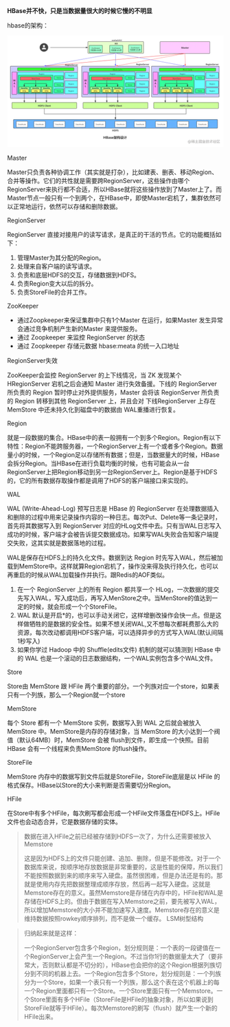 **HBase并不快，只是当数据量很大的时候它慢的不明显**

hbase的架构：

![img](./img/hbase架构.png)

Master

Master只负责各种协调工作（其实就是打杂），比如建表、删表、移动Region、合并等操作。它们的共性就是需要跨RegionServer，这些操作由哪个RegionServer来执行都不合适，所以HBase就将这些操作放到了Master上了。而Master节点一般只有一个到两个，在HBase中，即使Master宕机了，集群依然可以正常地运行，依然可以存储和删除数据。



RegionServer

RegionServer 直接对接用户的读写请求，是真正的干活的节点。它的功能概括如下：

1. 管理Master为其分配的Region。
2. 处理来自客户端的读写请求。
3. 负责和底层HDFS的交互，存储数据到HDFS。
4. 负责Region变大以后的拆分。
5. 负责StoreFile的合并工作。



ZooKeeper

- 通过Zoopkeeper来保证集群中只有1个Master 在运行，如果Master 发生异常会通过竞争机制产生新的Master 来提供服务。
- 通过 Zoopkeeper 来监控 RegionServer 的状态
- 通过 Zoopkeeper 存储元数据 hbase:meata 的统一入口地址



RegionServer失效

ZooKeeper会监控 RegionServer 的上下线情况，当 ZK 发现某个 HRegionServer 宕机之后会通知 Master 进行失效备援。下线的 RegionServer 所负责的 Region 暂时停止对外提供服务，Master 会将该 RegionServer 所负责的 Region 转移到其他 RegionServer 上，并且会对 下线RegionServer 上存在 MemStore 中还未持久化到磁盘中的数据由 WAL重播进行恢复。



Region

就是一段数据的集合。HBase中的表一般拥有一个到多个Region。Region有以下特性：Region不能跨服务器，一个RegionServer上有一个或者多个Region。数据量小的时候，一个Region足以存储所有数据；但是，当数据量大的时候，HBase会拆分Region。当HBase在进行负载均衡的时候，也有可能会从一台RegionServer上把Region移动到另一台RegionServer上。Region是基于HDFS的，它的所有数据存取操作都是调用了HDFS的客户端接口来实现的。



WAL

WAL (Write-Ahead-Log) 预写日志是 HBase 的 RegionServer 在处理数据插入和删除的过程中用来记录操作内容的一种日志。每次Put、Delete等一条记录时，首先将其数据写入到 RegionServer 对应的HLog文件中去。只有当WAL日志写入成功的时候，客户端才会被告诉提交数据成功。如果写WAL失败会告知客户端提交失败，这其实就是数据落地的过程。

WAL是保存在HDFS上的持久化文件。数据到达 Region 时先写入WAL，然后被加载到MemStore中。这样就算Region宕机了，操作没来得及执行持久化，也可以再重启的时候从WAL加载操作并执行。跟Redis的AOF类似。

1. 在一个 RegionServer 上的所有 Region 都共享一个 HLog，一次数据的提交先写入WAL，写入成功后，再写入MenStore之中。当MenStore的值达到一定的时候，就会形成一个个StoreFile。
2. WAL 默认是开启*的，也可以手动关闭它，这样增删改操作会快一点。但是这样做牺牲的是数据的安全性。如果不想关闭WAL,又不想每次都耗费那么大的资源，每次改动都调用HDFS客户端，可以选择异步的方式写入WAL(默认间隔1秒写入)
3. 如果你学过 Hadoop 中的 Shuffle(edits文件) 机制的就可以猜测到 HBase 中的 WAL 也是一个滚动的日志数据结构，一个WAL实例包含多个WAL文件。



Store 

Store由 MemStore 跟 HFile 两个重要的部分。一个列族对应一个store，如果表只有一个列族，那么一个Region就一个store



MemStore

每个 Store 都有一个 MemStore 实例，数据写入到 WAL 之后就会被放入 MemStore 中。MemStore是内存的存储对象，当 MemStore 的大小达到一个阀值（默认64MB）时，MemStore 会被 flush到文件，即生成一个快照。目前HBase 会有一个线程来负责MemStore 的flush操作。



StoreFile

MemStore 内存中的数据写到文件后就是StoreFile，StoreFile底层是以 HFile 的格式保存。HBase以Store的大小来判断是否需要切分Region。



HFile

在Store中有多个HFile，每次刷写都会形成一个HFile文件落盘在HDFS上。HFile文件也会动态合并，它是数据存储的实体。

> 数据在进入HFile之前已经被存储到HDFS一次了，为什么还需要被放入Memstore
>
> 这是因为HDFS上的文件只能创建、追加、删除，但是不能修改。对于一个数据库来说，按顺序地存放数据是非常重要的，这是性能的保障，所以我们不能按照数据到来的顺序来写入硬盘。虽然很困难，但是办法还是有的。那就是使用内存先把数据整理成顺序存放，然后再一起写入硬盘。这就是Memstore存在的意义。虽然Memstore是存储在内存中的，HFile和WAL是存储在HDFS上的。但由于数据在写入Memstore之前，要先被写入WAL，所以增加Memstore的大小并不能加速写入速度。Memstore存在的意义是维持数据按照rowkey顺序排列，而不是做一个缓存。 LSM树型结构

> 归纳起来就是这样：
>
> 一个RegionServer包含多个Region，划分规则是：一个表的一段键值在一个RegionServer上会产生一个Region。不过当你1行的数据量太大了（要非常大，否则默认都是不切分的），HBase也会把你的这个Region根据列族切分到不同的机器上去。一个Region包含多个Store，划分规则是：一个列族分为一个Store，如果一个表只有一个列族，那么这个表在这个机器上的每一个Region里面都只有一个Store。一个Store里面只有一个Memstore。一个Store里面有多个HFile（StoreFile是HFile的抽象对象，所以如果说到StoreFile就等于HFile）。每次Memstore的刷写（flush）就产生一个新的HFile出来。

